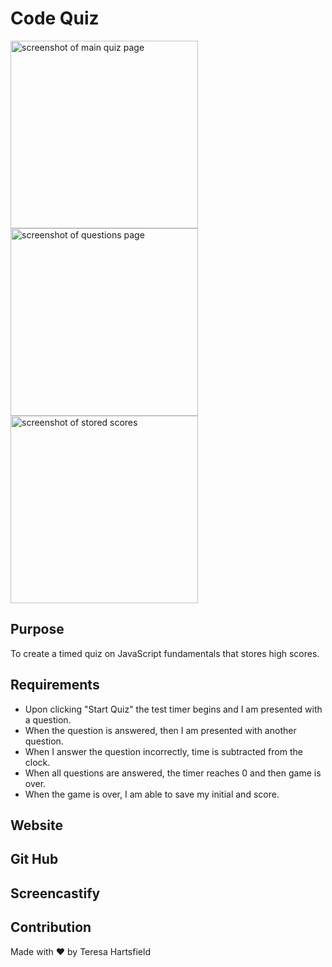# Code Quiz

<img src="./assets/images/quiz1.png" alt="screenshot of main quiz page" height="300px"/>
<img src="./assets/images/quiz3.png" alt="screenshot of questions page" height="300px"/>
<img src="./assets/images/quiz2.png" alt="screenshot of stored scores" height="300px"/>

## Purpose

To create a timed quiz on JavaScript fundamentals that stores high scores.

## Requirements

- Upon clicking "Start Quiz" the test timer begins and I am presented with a question.
- When the question is answered, then I am presented with another question.
- When I answer the question incorrectly, time is subtracted from the clock.
- When all questions are answered, the timer reaches 0 and then game is over.
- When the game is over, I am able to save my initial and score.

## Website

## Git Hub

## Screencastify

## Contribution

Made with ❤️ by Teresa Hartsfield
